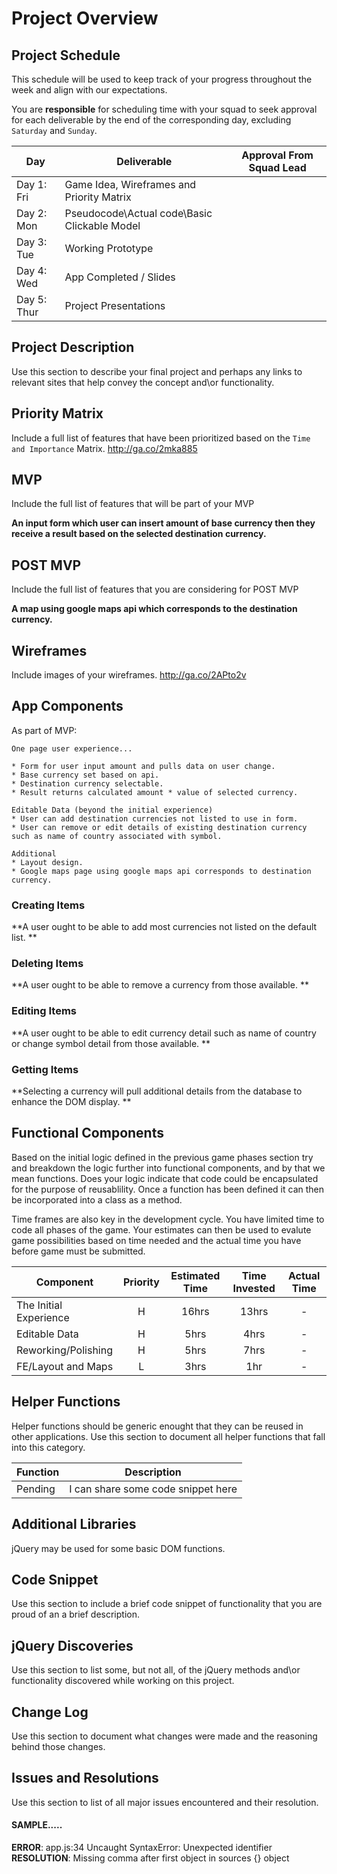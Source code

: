 # Project Overview

## Project Schedule

This schedule will be used to keep track of your progress throughout the week and align with our expectations.  

You are **responsible** for scheduling time with your squad to seek approval for each deliverable by the end of the corresponding day, excluding `Saturday` and `Sunday`.

|  Day | Deliverable | Approval From Squad Lead
|---|---| ---|
|Day 1: Fri| Game Idea, Wireframes and Priority Matrix|
|Day 2: Mon| Pseudocode\Actual code\Basic Clickable Model|
|Day 3: Tue| Working Prototype |
|Day 4: Wed| App Completed / Slides |
|Day 5: Thur| Project Presentations |

## Project Description

Use this section to describe your final project and perhaps any links to relevant sites that help convey the concept and\or functionality.

## Priority Matrix

Include a full list of features that have been prioritized based on the `Time and Importance` Matrix.
http://ga.co/2mka885


## MVP

Include the full list of features that will be part of your MVP

  **An input form which user can insert amount of base currency then they receive a result based on the selected destination currency.**

## POST MVP

Include the full list of features that you are considering for POST MVP

  **A map using google maps api which corresponds to the destination currency.**

## Wireframes

Include images of your wireframes.
http://ga.co/2APto2v

## App Components

  As part of MVP:

    One page user experience...

    * Form for user input amount and pulls data on user change.
    * Base currency set based on api.
    * Destination currency selectable.
    * Result returns calculated amount * value of selected currency.

    Editable Data (beyond the initial experience)
    * User can add destination currencies not listed to use in form.
    * User can remove or edit details of existing destination currency such as name of country associated with symbol.

    Additional  
    * Layout design.
    * Google maps page using google maps api corresponds to destination currency.

### Creating Items
  **A user ought to be able to add most currencies not listed on the default list. **

### Deleting Items
  **A user ought to be able to remove a currency from those available. **

### Editing Items
  **A user ought to be able to edit currency detail such as name of country or change symbol detail from those available. **

### Getting Items
  **Selecting a currency will pull additional details from the database to enhance the DOM display. **

## Functional Components

Based on the initial logic defined in the previous game phases section try and breakdown the logic further into functional components, and by that we mean functions.  Does your logic indicate that code could be encapsulated for the purpose of reusablility.  Once a function has been defined it can then be incorporated into a class as a method.

Time frames are also key in the development cycle.  You have limited time to code all phases of the game.  Your estimates can then be used to evalute game possibilities based on time needed and the actual time you have before game must be submitted.

| Component | Priority | Estimated Time | Time Invested | Actual Time |
| --- | :---: |  :---: | :---: | :---: |
| The Initial Experience | H | 16hrs| 13hrs | - |
| Editable Data | H | 5hrs| 4hrs | - |
| Reworking/Polishing | H | 5hrs| 7hrs | - |
| FE/Layout and Maps | L | 3hrs| 1hr | - |


## Helper Functions
Helper functions should be generic enought that they can be reused in other applications. Use this section to document all helper functions that fall into this category.

| Function | Description |
| --- | :---: |  
| Pending | I can share some code snippet here |

## Additional Libraries
 jQuery may be used for some basic DOM functions.

## Code Snippet

Use this section to include a brief code snippet of functionality that you are proud of an a brief description.  

## jQuery Discoveries
 Use this section to list some, but not all, of the jQuery methods and\or functionality discovered while working on this project.

## Change Log
 Use this section to document what changes were made and the reasoning behind those changes.  

## Issues and Resolutions
 Use this section to list of all major issues encountered and their resolution.

#### SAMPLE.....
**ERROR**: app.js:34 Uncaught SyntaxError: Unexpected identifier                                
**RESOLUTION**: Missing comma after first object in sources {} object
